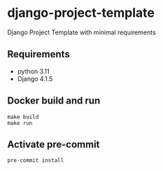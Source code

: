 # django-project-template

Django Project Template with minimal requirements


## Requirements

* python 3.11
* Django 4.1.5


## Docker build and run

```
make build
make run
```

## Activate pre-commit

```
pre-commit install
```
